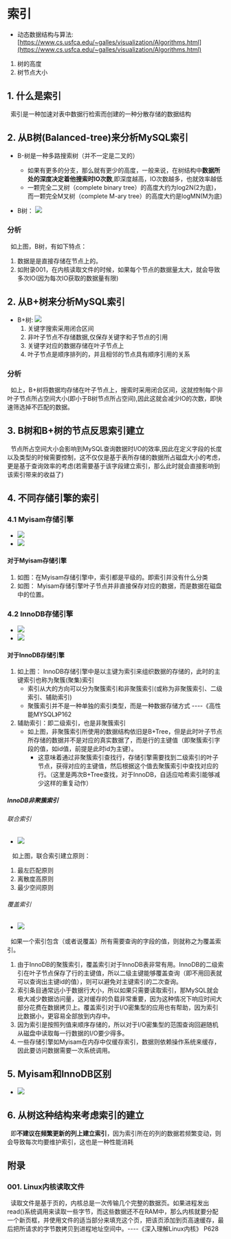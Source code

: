 # 索引
+ 动态数据结构与算法:[https://www.cs.usfca.edu/~galles/visualization/Algorithms.html](https://www.cs.usfca.edu/~galles/visualization/Algorithms.html)

1. 树的高度
2. 树节点大小

## 1. 什么是索引
&nbsp;&nbsp;索引是一种加速对表中数据行检索而创建的一种分散存储的数据结构

## 2. 从B树(Balanced-tree)来分析MySQL索引
+ B-树是一种多路搜索树（并不一定是二叉的）
  - 如果有更多的分支，那么就有更少的高度，一般来说，在树结构中**数据所处的深度决定着他搜索时IO次数**,即深度越高，IO次数越多，也就效率越低
  - 一颗完全二叉树（complete binary tree）的高度大约为log2N(2为底)，而一颗完全M叉树（complete M-ary tree）的高度大约是logMN(M为底)

+ B树： <img src="./pics/mysql_index_001.png"/>
### 分析
&nbsp;&nbsp;如上图，B树，有如下特点：
1. 数据是是直接存储在节点上的。
2. 如附录001，在内核读取文件的时候，如果每个节点的数据量太大，就会导致多次IO(因为每次IO获取的数据量有限)

## 2. 从B+树来分析MySQL索引
+ B+树: <img src="./pics/mysql_index_002.png"/>
  1. 关键字搜索采用闭合区间
  2. 非叶子节点不存储数据,仅保存关键字和子节点的引用
  3. 关键字对应的数据存储在叶子节点上
  4. 叶子节点是顺序排列的，并且相邻的节点具有顺序引用的关系

### 分析
&nbsp;&nbsp;如上，B+树将数据均存储在叶子节点上，搜索时采用闭合区间，这就控制每个非叶子节点所占空间大小(即小于B树节点所占空间),因此这就会减少IO的次数，即快速筛选掉不匹配的数据。

## 3. B树和B+树的节点反思索引建立
&nbsp;&nbsp;节点所占空间大小会影响到MySQL查询数据时I/O的效率,因此在定义字段的长度以及类型的时候需要控制，这不仅仅是基于表所存储的数据所占磁盘大小的考虑，更是基于查询效率的考虑(若需要基于该字段建立索引，那么此时就会直接影响到该索引带来的收益了)

## 4. 不同存储引擎的索引
### 4.1 Myisam存储引擎
+ <img src="./pics/mysql_index_003.png"/>
+ <img src="./pics/mysql_index_004.png"/>

#### 对于Myisam存储引擎
1. 如图：在Myisam存储引擎中，索引都是平级的。即索引并没有什么分类
2. 如图： Myisam存储引擎叶子节点并非直接保存对应的数据，而是数据在磁盘中的位置。

### 4.2 InnoDB存储引擎
+ <img src="./pics/mysql_index_005.png"/>
+ <img src="./pics/mysql_index_006.png"/>

#### 对于InnoDB存储引擎
1. 如上图： InnoDB存储引擎中是以主键为索引来组织数据的存储的，此时的主键索引也称为聚簇(聚集)索引
   - 索引从大的方向可以分为聚簇索引和非聚簇索引(或称为非聚簇索引、二级索引、辅助索引)
   - 聚簇索引并不是一种单独的索引类型，而是一种数据存储方式 ----《高性能MYSQL》P162
2. 辅助索引：即二级索引，也是非聚簇索引
    + 如上图，非聚簇索引所使用的数据结构依旧是B+Tree，但是此时叶子节点所存储的数据并不是对应的真实数据了，而是行的主键值（即聚簇索引字段的值，如id值，前提是此时id为主键）。
        - 这意味着通过非聚簇索引查找行，存储引擎需要找到二级索引的叶子节点，获得对应的主键值，然后根据这个值去聚簇索引中查找对应的行。（这里是两次B+Tree查找，对于InnoDB，自适应哈希索引能够减少这样的重复动作）
##### InnoDB非聚簇索引
###### 联合索引
+ <img src="./pics/mysql_index_009.png"/>
&nbsp;&nbsp; 如上图，联合索引建立原则：
1. 最左匹配原则
2. 离散度高原则
3. 最少空间原则

###### 覆盖索引
+ <img src="./pics/mysql_index_010.png"/>
&nbsp;&nbsp;如果一个索引包含（或者说覆盖）所有需要查询的字段的值，则就称之为覆盖索引。

1. 由于InnoDB的聚簇索引，覆盖索引对于InnoDB表非常有用。InnoDB的二级索引在叶子节点保存了行的主键值，所以二级主键能够覆盖查询（即不用回表就可以查询出主键id的值），则可以避免对主键索引的二次查询。
2. 索引条目通常远小于数据行大小，所以如果只需要读取索引，那MySQL就会极大减少数据访问量，这对缓存的负载非常重要，因为这种情况下响应时间大部分花费在数据拷贝上。覆盖索引对于I/O密集型的应用也有帮助，因为索引比数据小，更容易全部放到内存中。
3. 因为索引是按照列值来顺序存储的，所以对于I/O密集型的范围查询回避随机从磁盘中读取每一行数据的I/O要少得多。
4. 一些存储引擎如Myisam在内存中仅缓存索引，数据则依赖操作系统来缓存，因此要访问数据需要一次系统调用。

## 5. Myisam和InnoDB区别
+ <img src="./pics/mysql_index_008.png"/>

## 6. 从树这种结构来考虑索引的建立
&nbsp;&nbsp;即**不建议在频繁更新的列上建立索引**，因为索引所在的列的数据若频繁变动，则会导致每次均要维护索引，这也是一种性能消耗

## 附录
### 001. Linux内核读取文件
&nbsp;&nbsp;读取文件是基于页的，内核总是一次传输几个完整的数据页。如果进程发出read()系统调用来读取一些字节，而这些数据还不在RAM中，那么内核就要分配一个新页框，并使用文件的适当部分来填充这个页，把该页添加到页高速缓存，最后把所请求的字节数拷贝到进程地址空间中。----《深入理解Linux内核》 P628

